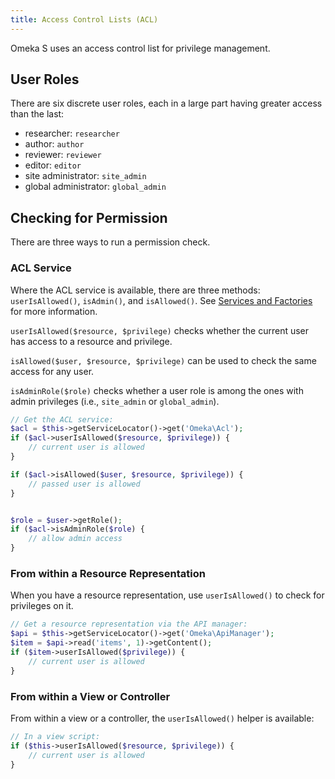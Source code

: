```yaml
---
title: Access Control Lists (ACL)
---
```


Omeka S uses an access control list for privilege management.

## User Roles

There are six discrete user roles, each in a large part having greater access than the last:

* researcher: `researcher`
* author: `author`
* reviewer: `reviewer`
* editor: `editor`
* site administrator: `site_admin`
* global administrator: `global_admin`

## Checking for Permission

There are three ways to run a permission check. 

### ACL Service
Where the ACL service is available, there are three methods: `userIsAllowed()`, `isAdmin()`, and `isAllowed()`. See [Services and Factories](services_and_factories.md) for more information.

`userIsAllowed($resource, $privilege)` checks whether the current user has access to a resource and privilege.

`isAllowed($user, $resource, $privilege)` can be used to check the same access for any user.

`isAdminRole($role)` checks whether a user role is among the ones with admin privileges (i.e., `site_admin` or `global_admin`).

```php
// Get the ACL service:
$acl = $this->getServiceLocator()->get('Omeka\Acl');
if ($acl->userIsAllowed($resource, $privilege)) {
    // current user is allowed
}

if ($acl->isAllowed($user, $resource, $privilege)) {
    // passed user is allowed
}


$role = $user->getRole();
if ($acl->isAdminRole($role) {
    // allow admin access
}

```

### From within a Resource Representation

When you have a resource representation, use `userIsAllowed()` to check for privileges on it.

```php
// Get a resource representation via the API manager:
$api = $this->getServiceLocator()->get('Omeka\ApiManager');
$item = $api->read('items', 1)->getContent();
if ($item->userIsAllowed($privilege)) {
    // current user is allowed
}
```

### From within a View or Controller

From within a view or a controller, the `userIsAllowed()` helper is available:

```php
// In a view script:
if ($this->userIsAllowed($resource, $privilege)) {
    // current user is allowed
}
```
